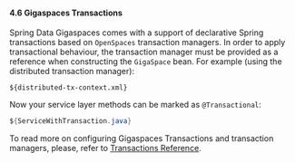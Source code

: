 #### <a name="transaction"/>4.6 Gigaspaces Transactions

Spring Data Gigaspaces comes with a support of declarative Spring transactions based on `OpenSpaces` transaction managers. In order to apply transactional behaviour, the transaction manager must be provided as a reference when constructing the `GigaSpace` bean. For example (using the distributed transaction manager):
```xml
${distributed-tx-context.xml}
```

Now your service layer methods can be marked as `@Transactional`:

```java
${ServiceWithTransaction.java}
```

To read more on configuring Gigaspaces Transactions and transaction managers, please, refer to [Transactions Reference](http://docs.gigaspaces.com/latest/dev-java/transaction-overview.html).
